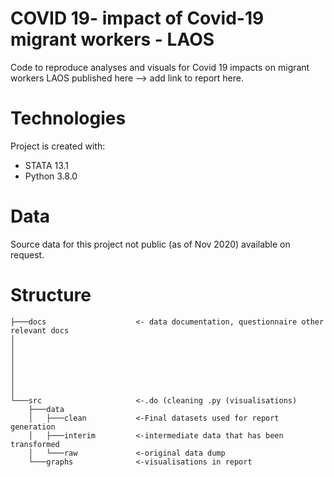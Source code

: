 # COVID 19- impact of Covid-19 migrant workers - LAOS

Code to reproduce analyses and visuals for Covid 19 impacts on migrant workers LAOS published here <add link> --> add link to report here. 

# Technologies
Project is created with: 
- STATA 13.1
- Python 3.8.0 

# Data
Source data for this project not public (as of Nov 2020) available on request.

# Structure
```
├───docs                    <- data documentation, questionnaire other relevant docs
│   
│          
│   
│      
│      
│      
│   
└───src                     <-.do (cleaning .py (visualisations) 
    ├───data                 
    │   ├───clean           <-Final datasets used for report generation  
    │   ├───interim         <-intermediate data that has been transformed 
    │   └───raw             <-original data dump         
    └───graphs              <-visualisations in report 
```






